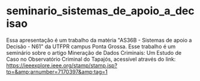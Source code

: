 # seminario_sistemas_de_apoio_a_decisao
Essa apresentação é um trabalho da matéria "AS36B - Sistemas de apoio a Decisão - N61" da UTFPR campus Ponta Grossa. Esse trabalho é um seminário sobre o artigo Mineração de Dados Criminais: Um Estudo de Caso no Observatório Criminal do Tapajós, acessível através do link: https://ieeexplore.ieee.org/stamp/stamp.jsp?tp=&amp;arnumber=7170397&amp;tag=1 
